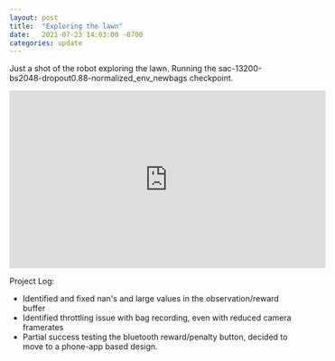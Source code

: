 ```yaml
---
layout: post
title:  "Exploring the lawn"
date:   2021-07-23 14:03:00 -0700
categories: update
---
```


Just a shot of the robot exploring the lawn. Running the sac-13200-bs2048-dropout0.88-normalized_env_newbags checkpoint.

<iframe width="560" height="315" src="https://www.youtube.com/embed/1GOvtJW2VQc" title="YouTube video player" frameborder="0" allow="accelerometer; autoplay; clipboard-write; encrypted-media; gyroscope; picture-in-picture" allowfullscreen></iframe>

Project Log:
 - Identified and fixed nan's and large values in the observation/reward buffer
 - Identified throttling issue with bag recording, even with reduced camera framerates
 - Partial success testing the bluetooth reward/penalty button, decided to move to a phone-app based design.
